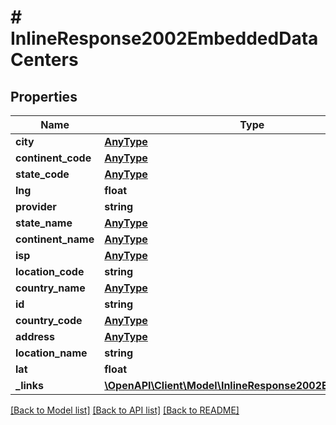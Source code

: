 # # InlineResponse2002EmbeddedDataCenters

## Properties

Name | Type | Description | Notes
------------ | ------------- | ------------- | -------------
**city** | [**AnyType**](.md) |  | 
**continent_code** | [**AnyType**](.md) |  | 
**state_code** | [**AnyType**](.md) |  | 
**lng** | **float** |  | 
**provider** | **string** |  | 
**state_name** | [**AnyType**](.md) |  | 
**continent_name** | [**AnyType**](.md) |  | 
**isp** | [**AnyType**](.md) |  | 
**location_code** | **string** |  | 
**country_name** | [**AnyType**](.md) |  | 
**id** | **string** |  | 
**country_code** | [**AnyType**](.md) |  | 
**address** | [**AnyType**](.md) |  | 
**location_name** | **string** |  | 
**lat** | **float** |  | 
**_links** | [**\OpenAPI\Client\Model\InlineResponse2002EmbeddedLinks**](InlineResponse2002EmbeddedLinks.md) |  | 

[[Back to Model list]](../../README.md#documentation-for-models) [[Back to API list]](../../README.md#documentation-for-api-endpoints) [[Back to README]](../../README.md)


